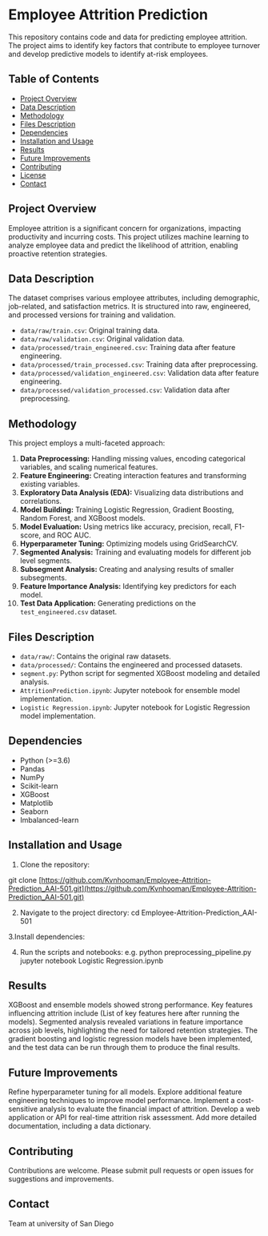 # Employee Attrition Prediction

This repository contains code and data for predicting employee attrition. The project aims to identify key factors that contribute to employee turnover and develop predictive models to 
identify at-risk employees.

## Table of Contents

- [Project Overview](#project-overview)
- [Data Description](#data-description)
- [Methodology](#methodology)
- [Files Description](#files-description)
- [Dependencies](#dependencies)
- [Installation and Usage](#installation-and-usage)
- [Results](#results)
- [Future Improvements](#future-improvements)
- [Contributing](#contributing)
- [License](#license)
- [Contact](#contact)

## Project Overview

Employee attrition is a significant concern for organizations, impacting productivity and incurring costs. This project utilizes machine learning to analyze employee data and predict the likelihood of attrition, enabling proactive retention strategies.

## Data Description

The dataset comprises various employee attributes, including demographic, job-related, and satisfaction metrics. It is structured into raw, engineered, and processed versions for training and validation.

-   `data/raw/train.csv`: Original training data.
-   `data/raw/validation.csv`: Original validation data.
-   `data/processed/train_engineered.csv`: Training data after feature engineering.
-   `data/processed/train_processed.csv`: Training data after preprocessing.
-   `data/processed/validation_engineered.csv`: Validation data after feature engineering.
-   `data/processed/validation_processed.csv`: Validation data after preprocessing.

## Methodology

This project employs a multi-faceted approach:

1.  **Data Preprocessing:** Handling missing values, encoding categorical variables, and scaling numerical features.
2.  **Feature Engineering:** Creating interaction features and transforming existing variables.
3.  **Exploratory Data Analysis (EDA):** Visualizing data distributions and correlations.
4.  **Model Building:** Training Logistic Regression, Gradient Boosting, Random Forest, and XGBoost models.
5.  **Model Evaluation:** Using metrics like accuracy, precision, recall, F1-score, and ROC AUC.
6.  **Hyperparameter Tuning:** Optimizing models using GridSearchCV.
7.  **Segmented Analysis:** Training and evaluating models for different job level segments.
8.  **Subsegment Analysis:** Creating and analysing results of smaller subsegments.
9.  **Feature Importance Analysis:** Identifying key predictors for each model.
10. **Test Data Application:** Generating predictions on the `test_engineered.csv` dataset.

## Files Description

-   `data/raw/`: Contains the original raw datasets.
-   `data/processed/`: Contains the engineered and processed datasets.
-   `segment.py`: Python script for segmented XGBoost modeling and detailed analysis.
-   `AttritionPrediction.ipynb`: Jupyter notebook for ensemble model implementation.
-   `Logistic Regression.ipynb`: Jupyter notebook for Logistic Regression model implementation.

## Dependencies

-   Python (>=3.6)
-   Pandas
-   NumPy
-   Scikit-learn
-   XGBoost
-   Matplotlib
-   Seaborn
-   Imbalanced-learn

## Installation and Usage

1. Clone the repository:

  git clone [https://github.com/Kvnhooman/Employee-Attrition-Prediction_AAI-501.git](https://github.com/Kvnhooman/Employee-Attrition-Prediction_AAI-501.git)

2. Navigate to the project directory:
  cd Employee-Attrition-Prediction_AAI-501

3.Install dependencies:

4. Run the scripts and notebooks:
   e.g.
  python preprocessing_pipeline.py
  jupyter notebook Logistic Regression.ipynb

## Results

XGBoost and ensemble models showed strong performance.
Key features influencing attrition include (List of key features here after running the models).
Segmented analysis revealed variations in feature importance across job levels, highlighting the need for tailored retention strategies.
The gradient boosting and logistic regression models have been implemented, and the test data can be run through them to produce the final results.

## Future Improvements

Refine hyperparameter tuning for all models.
Explore additional feature engineering techniques to improve model performance.
Implement a cost-sensitive analysis to evaluate the financial impact of attrition.
Develop a web application or API for real-time attrition risk assessment.
Add more detailed documentation, including a data dictionary.


## Contributing

Contributions are welcome. Please submit pull requests or open issues for suggestions and improvements.

## Contact

Team at university of San Diego
